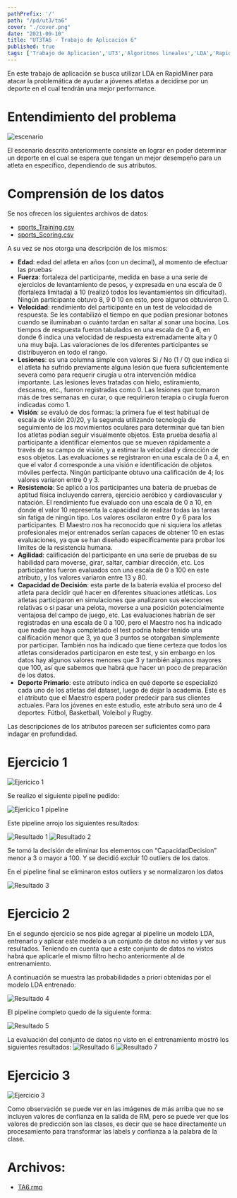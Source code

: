 ```yaml
---
pathPrefix: '/'
path: "/pd/ut3/ta6"
cover: "./cover.png"
date: "2021-09-10"
title: "UT3TA6 - Trabajo de Aplicación 6"
published: true
tags: ['Trabajo de Aplicacion','UT3','Algoritmos lineales','LDA','RapidMiner']
---
```


En este trabajo de aplicación se busca utilizar LDA en RapidMiner para atacar la problemática de ayudar a jóvenes atletas a decidirse por un deporte en el cual tendrán una mejor performance.

# Entendimiento del problema

![escenario](https://github.com/JuanFKurucz/ia-portfolio/blob/main/content/posts/ut/ut3/ta/ta6/cover.png?raw=true)

El escenario descrito anteriormente consiste en lograr en poder determinar un deporte en el cual se espera que tengan un mejor desempeño para un atleta en específico, dependiendo de sus atributos.

# Comprensión de los datos

Se nos ofrecen los siguientes archivos de datos:
- [sports_Training.csv](https://github.com/JuanFKurucz/ia-portfolio/blob/main/content/posts/ut/ut3/ta/ta6/sports_Training.csv)
- [sports_Scoring.csv](https://github.com/JuanFKurucz/ia-portfolio/blob/main/content/posts/ut/ut3/ta/ta6/sports_Scoring.csv)

A su vez se nos otorga una descripción de los mismos:


- **Edad**: edad del atleta en años (con un decimal), al momento de efectuar las pruebas
- **Fuerza**: fortaleza del participante, medida en base a una serie de ejercicios de levantamiento de pesos, y expresada en una escala de 0 (fortaleza limitada) a 10 (realizó todos los levantamientos sin dificultad). Ningún participante obtuvo 8, 9 0 10 en esto, pero algunos obtuvieron 0.
- **Velocidad**: rendimiento del participante en un test de velocidad de respuesta. Se les contabilizó el tiempo en que podían presionar botones cuando se iluminaban o cuánto tardan en saltar al sonar una bocina. Los tiempos de respuesta fueron tabulados en una escala de 0 a 6, en donde 6 indica una velocidad de respuesta extremadamente alta y 0 una muy baja. Las valoraciones de los diferentes participantes se distribuyeron en todo el rango.
- **Lesiones**: es una columna simple con valores Si / No (1 / 0) que indica si el atleta ha sufrido previamente alguna lesión que fuera suficientemente severa como para requerir cirugía u otra intervención médica importante. Las lesiones leves tratadas con hielo, estiramiento, descanso, etc., fueron registradas como 0. Las lesiones que tomaron más de tres semanas en curar, o que requirieron terapia o cirugía fueron indicadas como 1.
- **Visión**: se evaluó de dos formas: la primera fue el test habitual de escala de visión 20/20, y la segunda utilizando tecnología de seguimiento de los movimientos oculares para determinar qué tan bien los atletas podían seguir visualmente objetos. Esta prueba desafía al participante a identificar elementos que se mueven rápidamente a través de su  campo de visión, y a estimar la velocidad y dirección de esos objetos. Las evaluaciones se registraron en una escala de 0 a 4, en que el valor 4 corresponde a una visión e identificación de objetos móviles perfecta. Ningún participante obtuvo una calificación de 4; los valores variaron entre 0 y 3.
- **Resistencia**: Se aplicó a los participantes una batería de pruebas de aptitud física incluyendo carrera, ejercicio aeróbico y cardiovascular y natación. El rendimiento fue evaluado con una escala de 0 a 10, en donde el valor 10 representa la capacidad de realizar todas las tareas sin fatiga de ningún tipo. Los valores oscilaron entre 0 y 6 para los participantes. El Maestro nos ha reconocido que ni siquiera los atletas profesionales mejor entrenados serían capaces de obtener 10 en estas evaluaciones, ya que se han diseñado específicamente para probar los límites de la resistencia humana.
- **Agilidad**: calificación del participante en una serie de pruebas de su habilidad para moverse, girar, saltar, cambiar dirección, etc. Los participantes fueron evaluados con una escala de 0 a 100 en este atributo, y los valores variaron entre 13 y 80.
- **Capacidad de Decisión**: esta parte de la batería evalúa el proceso del atleta para decidir qué hacer en diferentes situaciones atléticas. Los atletas participaron en simulaciones que analizaron sus elecciones relativas o si pasar una pelota, moverse a una posición potencialmente ventajosa del campo de juego, etc. Las evaluaciones habrían de ser registradas en una escala de 0 a 100, pero el Maestro nos ha indicado que nadie que haya completado el test podría haber tenido una calificación menor que 3, ya que 3 puntos se otorgaban simplemente por participar. También nos ha indicado que tiene certeza que todos los atletas considerados participaron en este test, y sin embargo en los datos hay algunos valores menores que 3 y también algunos mayores que 100, así que sabemos que habrá que hacer un poco de preparación de los datos.
- **Deporte Primario**: este atributo indica en qué deporte se especializó cada uno de los atletas del dataset, luego de dejar la academia. Este es el atributo que el Maestro espera poder predecir para sus clientes actuales. Para los jóvenes en este estudio, este atributo será uno de 4 deportes: Fútbol, Basketball, Voleibol y Rugby. 

Las descripciones de los atributos parecen ser suficientes como para indagar en profundidad.

# Ejercicio 1

![Ejericico 1](https://github.com/JuanFKurucz/ia-portfolio/blob/main/content/posts/ut/ut3/ta/ta6/ej1.png?raw=true)

Se realizo el siguiente pipeline pedido:

![Ejericico 1 pipeline](https://github.com/JuanFKurucz/ia-portfolio/blob/main/content/posts/ut/ut3/ta/ta6/ej1.1.png?raw=true)

Este pipeline arrojo los siguientes resultados:

![Resultado 1](https://github.com/JuanFKurucz/ia-portfolio/blob/main/content/posts/ut/ut3/ta/ta6/ej1.2.png?raw=true)
![Resultado 2](https://github.com/JuanFKurucz/ia-portfolio/blob/main/content/posts/ut/ut3/ta/ta6/ej1.3.png?raw=true)

Se tomó la decisión de eliminar los elementos con “CapacidadDecision” menor a 3 o mayor a 100. Y se decidió excluir 10 outliers de los datos.

En el pipeline final se eliminaron estos outliers y se normalizaron los datos

![Resultado 3](https://github.com/JuanFKurucz/ia-portfolio/blob/main/content/posts/ut/ut3/ta/ta6/ej1.4.png?raw=true)

# Ejercicio 2

En el segundo ejercicio se nos pide agregar al pipeline un modelo LDA, entrenarlo y aplicar este modelo a un conjunto de datos no vistos y ver sus resultados. Teniendo en cuenta que a este conjunto de datos no vistos habrá que aplicarle el mismo filtro hecho anteriormente al de entrenamiento.

A continuación se muestra las probabilidades a priori obtenidas por el modelo LDA entrenado:

![Resultado 4](https://github.com/JuanFKurucz/ia-portfolio/blob/main/content/posts/ut/ut3/ta/ta6/ej2.1.png?raw=true)

El pipeline completo quedo de la siguiente forma:

![Resultado 5](https://github.com/JuanFKurucz/ia-portfolio/blob/main/content/posts/ut/ut3/ta/ta6/ej2.2.png?raw=true)

La evaluación del conjunto de datos no visto en el entrenamiento mostró los siguientes resultados:
![Resultado 6](https://github.com/JuanFKurucz/ia-portfolio/blob/main/content/posts/ut/ut3/ta/ta6/ej2.3.png?raw=true)
![Resultado 7](https://github.com/JuanFKurucz/ia-portfolio/blob/main/content/posts/ut/ut3/ta/ta6/ej2.4.png?raw=true)

# Ejercicio 3

![Ejercicio 3](https://github.com/JuanFKurucz/ia-portfolio/blob/main/content/posts/ut/ut3/ta/ta6/ej3.png?raw=true)

Como observación se puede ver en las imágenes de más arriba que no se incluyen valores de confianza en la salida de RM, pero se puede ver que los valores de predicción son las clases, es decir que se hace directamente un procesamiento para transformar las labels y confianza a la palabra de la clase.


# Archivos:

- [TA6.rmp](https://github.com/JuanFKurucz/ia-portfolio/blob/main/content/posts/ut/ut3/ta/ta6/TA6.rmp)


